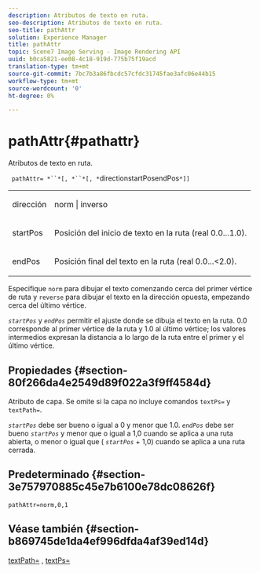 ```yaml
---
description: Atributos de texto en ruta.
seo-description: Atributos de texto en ruta.
seo-title: pathAttr
solution: Experience Manager
title: pathAttr
topic: Scene7 Image Serving - Image Rendering API
uuid: b0ca5821-ee08-4c18-919d-775b75f19acd
translation-type: tm+mt
source-git-commit: 7bc7b3a86fbcdc57cfdc31745fae3afc06e44b15
workflow-type: tm+mt
source-wordcount: '0'
ht-degree: 0%

---
```



# pathAttr{#pathattr}

Atributos de texto en ruta.

` pathAttr= *``*[, *``*[, *`directionstartPosendPos`*]]`

<table id="simpletable_EC76095316AF4F07B1DDCC0D72B814CF"> 
 <tr class="strow"> 
  <td class="stentry"> <p> <span class="varname"> dirección </span> </p> </td> 
  <td class="stentry"> <p> <span class="codeph"> norm  </span> |  <span class="codeph"> inverso  </span> </p> </td> 
 </tr> 
 <tr class="strow"> 
  <td class="stentry"> <p> <span class="varname"> startPos  </span> </p> </td> 
  <td class="stentry"> <p>Posición del inicio de texto en la ruta (real 0.0...1.0). </p> </td> 
 </tr> 
 <tr class="strow"> 
  <td class="stentry"> <p> <span class="varname"> endPos  </span> </p> </td> 
  <td class="stentry"> <p>Posición final del texto en la ruta (real 0.0...&lt;2.0). </p> </td> 
 </tr> 
</table>

Especifique `norm` para dibujar el texto comenzando cerca del primer vértice de ruta y `reverse` para dibujar el texto en la dirección opuesta, empezando cerca del último vértice.

*`startPos`* y  *`endPos`* permitir el ajuste donde se dibuja el texto en la ruta. 0.0 corresponde al primer vértice de la ruta y 1.0 al último vértice; los valores intermedios expresan la distancia a lo largo de la ruta entre el primer y el último vértice.

## Propiedades {#section-80f266da4e2549d89f022a3f9ff4584d}

Atributo de capa. Se omite si la capa no incluye comandos `textPs=` y `textPath=`.

*`startPos`* debe ser bueno o igual a 0 y menor que 1.0.  *`endPos`* debe ser bueno  *`startPos`* y menor que o igual a 1,0 cuando se aplica a una ruta abierta, o menor o igual que (  *`startPos`* + 1,0) cuando se aplica a una ruta cerrada.

## Predeterminado {#section-3e757970885c45e7b6100e78dc08626f}

`pathAttr=norm,0,1`

## Véase también {#section-b869745de1da4ef996dfda4af39ed14d}

[textPath=](../../../../../is-api/http-ref/image-serving-api-ref/c-http-protocol-reference/c-command-reference/r-textpath.md#reference-b09cc0902dff4725bdb54d5da4076ccd) ,  [textPs=](../../../../../is-api/http-ref/image-serving-api-ref/c-http-protocol-reference/c-command-reference/r-textps.md#reference-4209a2a6169f44278da2647cfb0cd767)
